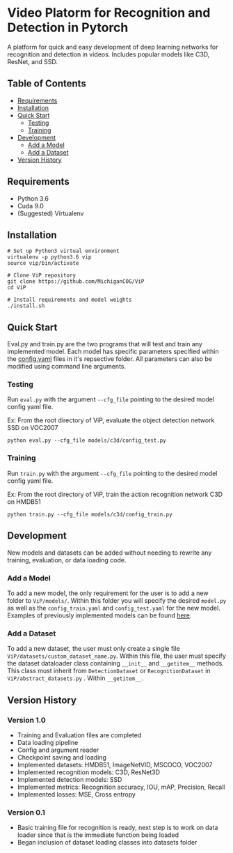 # Video Platorm for Recognition and Detection in Pytorch

A platform for quick and easy development of deep learning networks for recognition and detection in videos. Includes popular models like C3D, ResNet, and SSD.

## Table of Contents

* [Requirements](#requirements)
* [Installation](#installation)
* [Quick Start](#quick-start)
  * [Testing](#testing)
  * [Training](#training)
* [Development](#development)
  * [Add a Model](#add-a-model)
  * [Add a Dataset](#add-a-dataset)
* [Version History](#version-history)

## Requirements

* Python 3.6
* Cuda 9.0
* (Suggested) Virtualenv

## Installation

```
# Set up Python3 virtual environment
virtualenv -p python3.6 vip
source vip/bin/activate

# Clone ViP repository
git clone https://github.com/MichiganCOG/ViP
cd ViP

# Install requirements and model weights
./install.sh
```

## Quick Start
Eval.py and train.py are the two programs that will test and train any implemented model.
Each model has specific parameters specified within the [config.yaml](https://github.com/MichiganCOG/ViP/blob/master/models/ssd/config.yaml) files in it's repsective folder.
All parameters can also be modified using command line arguments.

### Testing

Run `eval.py` with the argument `--cfg_file` pointing to the desired model config yaml file.


Ex: From the root directory of ViP, evaluate the object detection network SSD on VOC2007
```
python eval.py --cfg_file models/c3d/config_test.py
```

### Training

Run `train.py` with the argument `--cfg_file` pointing to the desired model config yaml file.

Ex: From the root directory of ViP, train the action recognition network C3D on HMDB51
```
python train.py --cfg_file models/c3d/config_train.py
```
## Development

New models and datasets can be added without needing to rewrite any training, evaluation, or data loading code.

### Add a Model

To add a new model, the only requirement for the user is to add a new folder to `ViP/models/`. 
Within this folder you will specify the desired `model.py` as well as the `config_train.yaml` and `config_test.yaml` for the new model.
Examples of previously implemented models can be found [here](https://github.com/MichiganCOG/ViP/tree/master/models).

### Add a Dataset

To add a new dataset, the user must only create a single file `ViP/datasets/custom_dataset_name.py`.
Within this file, the user must specify the dataset dataloader class containing `__init__` and `__getitem__` methods. 
This class must inherit from `DetectionDataset` or `RecognitionDataset` in `ViP/abstract_datasets.py` .
Within `__getitem__`.

## Version History

### Version 1.0
- Training and Evaluation files are completed
- Data loading pipeline
- Config and argument reader
- Checkpoint saving and loading
- Implemented datasets: HMDB51, ImageNetVID, MSCOCO, VOC2007
- Implemented recognition models: C3D, ResNet3D
- Implemented detection models: SSD
- Implemented metrics: Recognition accuracy, IOU, mAP, Precision, Recall
- Implemented losses: MSE, Cross entropy

### Version 0.1
- Basic training file for recognition is ready, next step is to work on data loader since that is the immediate function being loaded
- Began inclusion of dataset loading classes into datasets folder


